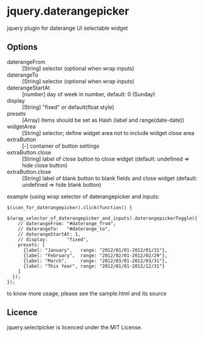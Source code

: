jquery.daterangepicker
========================================

jquery plugin for daterange UI selectable widget


Options
------------------------------------------------------------
<dl>
  <dt>daterangeFrom</dt>
  <dd>
    [String] selector (optional when wrap inputs)
  </dd>
  <dt>daterangeTo</dt>
  <dd>
    [String] selector (optional when wrap inputs)
  </dd>
  <dt>daterangeStartAt</dt>
  <dd>
    [number] day of week in number, default: 0 (Sunday)
  </dd>
  <dt>display</dt>
  <dd>
    [String] "fixed" or default(float style)
  </dd>
  <dt>presets</dt>
  <dd>
    [Array]  items should be set as Hash (label and range(date-date))
  </dd>
  <dt>widgetArea</dd>
  <dd>
    [String] selector; define widget area not to include widget close area
  </dd>
  <dt>extraButton</dt>
  <dd>
    [-] container of button settings
  </dd>
  <dt>extraButton.close</dt>
  <dd>
    [String] label of close button to close widget (default: undefined => hide close button)
  </dd>
  <dt>extraButton.close</dt>
  <dd>
    [String] label of blank button to blank fields and close widget (default: undefined => hide blank button)
  </dd>
</dl>


example (using wrap selector of daterangepicker and inputs:

    $(icon_for_daterangepicker).click(function() {
      $(wrap_selector_of_daterangepicker_and_inputs).daterangepickerToggle({
        // daterangeFrom: "#daterange_from",
        // daterangeTo:   "#daterange_to",
        // daterangeStartAt: 1,
        // display:       "fixed",
        presets: [
          {label: "January",   range: "2012/01/01-2012/01/31"},
          {label: "February",  range: "2012/02/01-2012/02/29"},
          {label: "March",     range: "2012/03/01-2012/03/31"},
          {label: "This Year", range: "2012/01/01-2012/12/31"}
        ]
      });
    });


to know more usage, please see the sample.html and its source


Licence
------------------------------------------------------------
jquery.selectpicker is licenced under the MIT License.
